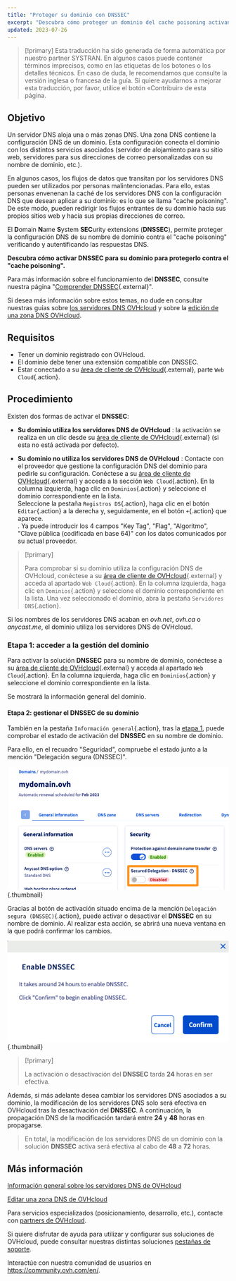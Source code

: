```yaml
---
title: "Proteger su dominio con DNSSEC"
excerpt: "Descubra cómo proteger un dominio del cache poisoning activando DNSSEC"
updated: 2023-07-26
---
```


> [!primary]
> Esta traducción ha sido generada de forma automática por nuestro partner SYSTRAN. En algunos casos puede contener términos imprecisos, como en las etiquetas de los botones o los detalles técnicos. En caso de duda, le recomendamos que consulte la versión inglesa o francesa de la guía. Si quiere ayudarnos a mejorar esta traducción, por favor, utilice el botón «Contribuir» de esta página.
>

## Objetivo 

Un servidor DNS aloja una o más zonas DNS. Una zona DNS contiene la configuración DNS de un dominio. Esta configuración conecta el dominio con los distintos servicios asociados (servidor de alojamiento para su sitio web, servidores para sus direcciones de correo personalizadas con su nombre de dominio, etc.).

En algunos casos, los flujos de datos que transitan por los servidores DNS pueden ser utilizados por personas malintencionadas.
Para ello, estas personas envenenan la caché de los servidores DNS con la configuración DNS que desean aplicar a su dominio: es lo que se llama "cache poisoning".
De este modo, pueden redirigir los flujos entrantes de su dominio hacia sus propios sitios web y hacia sus propias direcciones de correo.

El **D**omain **N**ame **S**ystem **SEC**urity extensions (**DNSSEC**), permite proteger la configuración DNS de su nombre de dominio contra el "cache poisoning" verificando y autentificando las respuestas DNS.

**Descubra cómo activar DNSSEC para su dominio para protegerlo contra el "cache poisoning".**

Para más información sobre el funcionamiento del **DNSSEC**, consulte nuestra página "[Comprender DNSSEC](https://www.ovhcloud.com/es/domains/dnssec/){.external}".

Si desea más información sobre estos temas, no dude en consultar nuestras guías sobre [los servidores DNS OVHcloud](/pages/web/domains/dns_server_general_information) y sobre la [edición de una zona DNS OVHcloud](/pages/web/domains/dns_zone_edit).

## Requisitos

- Tener un dominio registrado con OVHcloud.
- El dominio debe tener una extensión compatible con DNSSEC.
- Estar conectado a su [área de cliente de OVHcloud](https://ca.ovh.com/auth/?action=gotomanager&from=https://www.ovh.com/world/&ovhSubsidiary=ws){.external}, parte `Web Cloud`{.action}.

## Procedimiento

Existen dos formas de activar el **DNSSEC**:

- **Su dominio utiliza los servidores DNS de OVHcloud** : la activación se realiza en un clic desde su [área de cliente de OVHcloud](https://ca.ovh.com/auth/?action=gotomanager&from=https://www.ovh.com/world/&ovhSubsidiary=ws){.external} (si esta no está activada por defecto).

- **Su dominio no utiliza los servidores DNS de OVHcloud** : Contacte con el proveedor que gestione la configuración DNS del dominio para pedirle su configuración. Conéctese a su [área de cliente de OVHcloud](https://ca.ovh.com/auth/?action=gotomanager&from=https://www.ovh.com/world/&ovhSubsidiary=ws){.external} y acceda a la sección `Web Cloud`{.action}. En la columna izquierda, haga clic en `Dominios`{.action} y seleccione el dominio correspondiente en la lista.</br>
Seleccione la pestaña `Registros DS`{.action}, haga clic en el botón `Editar`{.action} a la derecha y, seguidamente, en el botón `+`{.action} que aparece.</br>.
Ya puede introducir los 4 campos "Key Tag", "Flag", "Algoritmo", "Clave pública (codificada en base 64)" con los datos comunicados por su actual proveedor.

> [!primary]
>
> Para comprobar si su dominio utiliza la configuración DNS de OVHcloud, conéctese a su [área de cliente de OVHcloud](https://ca.ovh.com/auth/?action=gotomanager&from=https://www.ovh.com/world/&ovhSubsidiary=ws){.external} y acceda al apartado `Web Cloud`{.action}. En la columna izquierda, haga clic en `Dominios`{.action} y seleccione el dominio correspondiente en la lista. Una vez seleccionado el dominio, abra la pestaña `Servidores DNS`{.action}.
>
Si los nombres de los servidores DNS acaban en *ovh.net*, *ovh.ca* o *anycast.me*, el dominio utiliza los servidores DNS de OVHcloud.
>

### Etapa 1: acceder a la gestión del dominio <a name="step1"></a>

Para activar la solución **DNSSEC** para su nombre de dominio, conéctese a su [área de cliente de OVHcloud](https://ca.ovh.com/auth/?action=gotomanager&from=https://www.ovh.com/world/&ovhSubsidiary=ws){.external} y acceda al apartado `Web Cloud`{.action}. En la columna izquierda, haga clic en `Dominios`{.action} y seleccione el dominio correspondiente en la lista.

Se mostrará la información general del dominio. 

#### Etapa 2: gestionar el DNSSEC de su dominio

También en la pestaña `Información general`{.action}, tras la [etapa 1](#step1), puede comprobar el estado de activación del **DNSSEC** en su nombre de dominio.

Para ello, en el recuadro "Seguridad", compruebe el estado junto a la mención "Delegación segura (DNSSEC)".

![dnssec](images/activate-dnssec-step2.png){.thumbnail}

Gracias al botón de activación situado encima de la mención `Delegación segura (DNSSEC)`{.action}, puede activar o desactivar el **DNSSEC** en su nombre de dominio. Al realizar esta acción, se abrirá una nueva ventana en la que podrá confirmar los cambios.

![dnssec](images/activate-dnssec-step3.png){.thumbnail}

> [!primary]
>
> La activación o desactivación del **DNSSEC** tarda **24** horas en ser efectiva.
>
Además, si más adelante desea cambiar los servidores DNS asociados a su dominio, la modificación de los servidores DNS solo será efectiva en OVHcloud tras la desactivación del **DNSSEC**. A continuación, la propagación DNS de la modificación tardará entre **24** y **48** horas en propagarse.
>
> En total, la modificación de los servidores DNS de un dominio con la solución **DNSSEC** activa será efectiva al cabo de **48** a **72** horas.
>

## Más información

[Información general sobre los servidores DNS de OVHcloud](/pages/web/domains/dns_server_general_information)

[Editar una zona DNS de OVHcloud](/pages/web/domains/dns_zone_edit)

Para servicios especializados (posicionamiento, desarrollo, etc.), contacte con [partners de OVHcloud](https://partner.ovhcloud.com/es/directory/).

Si quiere disfrutar de ayuda para utilizar y configurar sus soluciones de OVHcloud, puede consultar nuestras distintas soluciones [pestañas de soporte](https://www.ovhcloud.com/es/support-levels/).

Interactúe con nuestra comunidad de usuarios en <https://community.ovh.com/en/>.